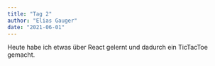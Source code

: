 ```yaml
---
title: "Tag 2"
author: "Elias Gauger"
date: "2021-06-01"
---
```


Heute habe ich etwas über React gelernt und dadurch ein TicTacToe gemacht.